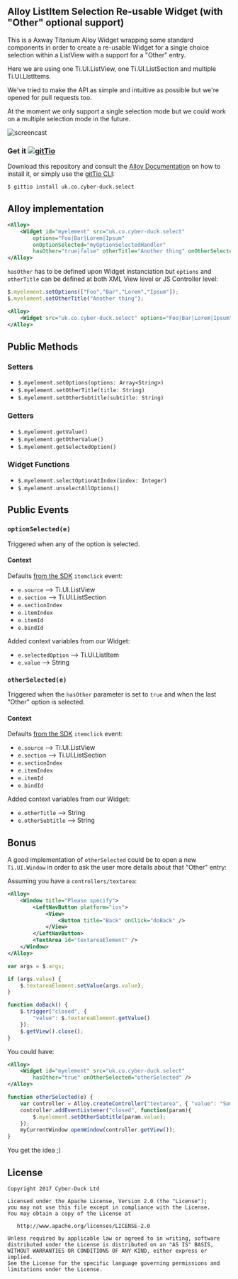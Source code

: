 ## Alloy ListItem Selection Re-usable Widget (with "Other" optional support)

This is a Axway Titanium Alloy Widget wrapping some standard components in order
to create a re-usable Widget for a single choice selection within a ListView with
a support for a "Other" entry.

Here we are using one Ti.UI.ListView, one Ti.UI.ListSection and multiple Ti.UI.ListItems.

We've tried to make the API as simple and intuitive as possible but we're opened for
pull requests too.

At the moment we only support a single selection mode but we could work on a multiple
selection mode in the future.

![screencast](https://cdn-pro.droplr.net/files/acc_244709/qacXm2)

### Get it [![gitTio](http://gitt.io/badge.svg)](http://gitt.io/component/uk.co.cyber-duck.select)

Download this repository and consult the [Alloy Documentation](http://docs.appcelerator.com/titanium/latest/#!/guide/Alloy_XML_Markup-section-35621528_AlloyXMLMarkup-ImportingWidgets) on how to install it, or simply use the [gitTio CLI](http://gitt.io/cli):

`$ gittio install uk.co.cyber-duck.select`

## Alloy implementation

```xml
<Alloy>
    <Widget id="myelement" src="uk.co.cyber-duck.select"
        options="Foo|Bar|Lorem|Ipsum"
        onOptionSelected="myOptionSelectedHandler"
        hasOther="true|false" otherTitle="Another thing" onOtherSelected="myOtherSelectedHandler" />
</Alloy>
```

`hasOther` has to be defined upon Widget instanciation but `options` and `otherTitle` can be defined at both XML View level or JS Controller level:

```js
$.myelement.setOptions(["Foo","Bar","Lorem","Ipsum"]);
$.myelement.setOtherTitle("Another thing");
```

```xml
<Alloy>
    <Widget src="uk.co.cyber-duck.select" options="Foo|Bar|Lorem|Ipsum" otherTitle="Another thing" ... />
</Alloy>
```

## Public Methods

### Setters

* `$.myelement.setOptions(options: Array<String>)`
* `$.myelement.setOtherTitle(title: String)`
* `$.myelement.setOtherSubtitle(subtitle: String)`

### Getters

* `$.myelement.getValue()`
* `$.myelement.getOtherValue()`
* `$.myelement.getSelectedOption()`

### Widget Functions

* `$.myelement.selectOptionAtIndex(index: Integer)`
* `$.myelement.unselectAllOptions()`

## Public Events

### `optionSelected(e)`

Triggered when any of the option is selected.

#### Context

Defaults [from the SDK](https://docs.appcelerator.com/platform/latest/#!/api/Titanium.UI.ListView-event-itemclick) `itemclick` event:

* `e.source` --> Ti.UI.ListView
* `e.section` --> Ti.UI.ListSection
* `e.sectionIndex`
* `e.itemIndex`
* `e.itemId`
* `e.bindId`

Added context variables from our Widget:

* `e.selectedOption` --> Ti.UI.ListItem
* `e.value` --> String

### `otherSelected(e)`

Triggered when the `hasOther` parameter is set to `true` and when the last "Other" option is selected.

#### Context

Defaults [from the SDK](https://docs.appcelerator.com/platform/latest/#!/api/Titanium.UI.ListView-event-itemclick) `itemclick` event:

* `e.source` --> Ti.UI.ListView
* `e.section` --> Ti.UI.ListSection
* `e.sectionIndex`
* `e.itemIndex`
* `e.itemId`
* `e.bindId`

Added context variables from our Widget:

* `e.otherTitle` --> String
* `e.otherSubtitle` --> String

## Bonus

A good implementation of `otherSelected` could be to open a new `Ti.UI.Window` in order to ask the
user more details about that "Other" entry:

Assuming you have a `controllers/textarea`:

```xml
<Alloy>
    <Window title="Please specify">
        <LeftNavButton platform="ios">
            <View>
                <Button title="Back" onClick="doBack" />
            </View>
        </LeftNavButton>
        <TextArea id="textareaElement" />
    </Window>
</Alloy>
```

```js
var args = $.args;

if (args.value) {
    $.textareaElement.setValue(args.value);
}

function doBack() {
    $.trigger("closed", {
        "value": $.textareaElement.getValue()
    });
    $.getView().close();
}
```

You could have:

```xml
<Alloy>
    <Widget id="myelement" src="uk.co.cyber-duck.select"
        hasOther="true" onOtherSelected="otherSelected" />
</Alloy>
```

```js
function otherSelected(e) {
    var controller = Alloy.createController("textarea", { "value": "Some initial copy" });
    controller.addEventListener("closed", function(param){
        $.myelement.setOtherSubtitle(param.value);
    });
    myCurrentWindow.openWindow(controller.getView());
}
```

You get the idea ;)

## License

```
Copyright 2017 Cyber-Duck Ltd

Licensed under the Apache License, Version 2.0 (the "License");
you may not use this file except in compliance with the License.
You may obtain a copy of the License at

   http://www.apache.org/licenses/LICENSE-2.0

Unless required by applicable law or agreed to in writing, software
distributed under the License is distributed on an "AS IS" BASIS,
WITHOUT WARRANTIES OR CONDITIONS OF ANY KIND, either express or implied.
See the License for the specific language governing permissions and
limitations under the License.
```
